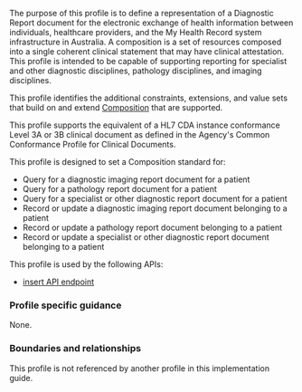 The purpose of this profile is to define a representation of a Diagnostic Report document for the electronic exchange of health information between individuals, healthcare providers, and the My Health Record system infrastructure in Australia. A composition is a set of resources composed into a single coherent clinical statement that may have clinical attestation. This profile is intended to be capable of supporting reporting for specialist and other diagnostic disciplines, pathology disciplines, and imaging disciplines.

This profile identifies the additional constraints, extensions, and value sets that build on and extend [Composition](http://hl7.org/fhir/R4/composition.html) that are supported. 

This profile supports the equivalent of a HL7 CDA instance conformance Level 3A or 3B clinical document as defined in the Agency's Common Conformance Profile for Clinical Documents.

This profile is designed to set a Composition standard for:
* Query for a diagnostic imaging report document for a patient
* Query for a pathology report document for a patient
* Query for a specialist or other diagnostic report document for a patient
* Record or update a diagnostic imaging report document belonging to a patient
* Record or update a pathology report document belonging to a patient
* Record or update a specialist or other diagnostic report document belonging to a patient

This profile is used by the following APIs:
* [insert API endpoint](StructureDefinition-TBD-1.html)


### Profile specific guidance
None.


### Boundaries and relationships
This profile is not referenced by another profile in this implementation guide.  

